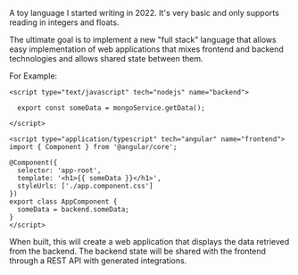 A toy language I started writing in 2022. It's very basic and only supports reading in integers and floats.

The ultimate goal is to implement a new "full stack" language that allows easy implementation of web applications
that mixes frontend and backend technologies and allows shared state between them.

For Example:

```html5
<script type="text/javascript" tech="nodejs" name="backend">

  export const someData = mongoService.getData();

</script>

<script type="application/typescript" tech="angular" name="frontend">
import { Component } from '@angular/core';

@Component({
  selector: 'app-root',
  template: '<h1>{{ someData }}</h1>',
  styleUrls: ['./app.component.css']
})
export class AppComponent {
  someData = backend.someData;
}
</script>

```

When built, this will create a web application that displays the data retrieved from the backend.
The backend state will be shared with the frontend through a REST API with generated integrations.
